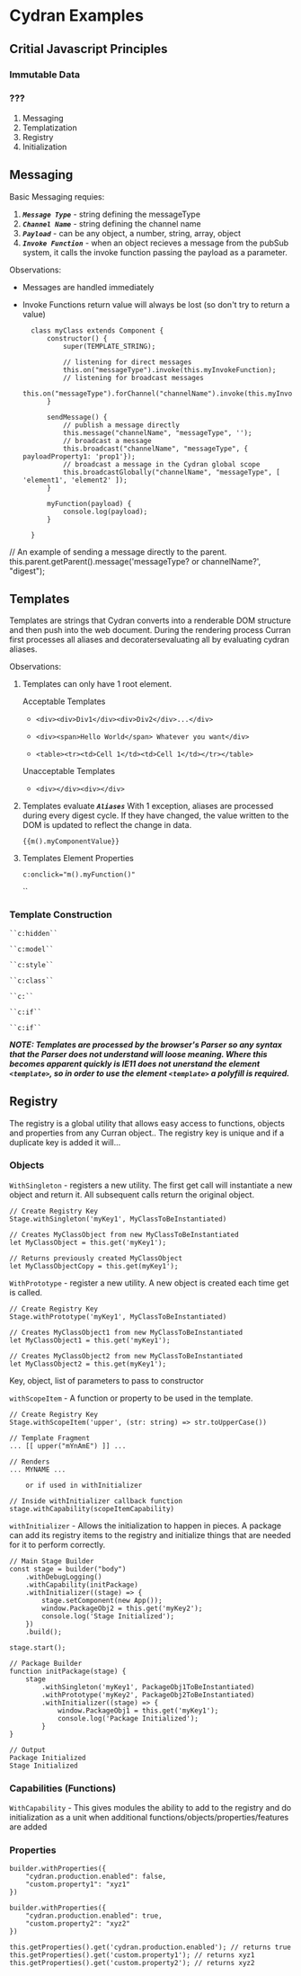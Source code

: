 # Cydran Examples

## Critial Javascript Principles

### Immutable Data
### ???

1. Messaging
2. Templatization
3. Registry
4. Initialization

## Messaging

  Basic Messaging requies:
1. ***``Message Type``*** - string defining the messageType
1. ***``Channel Name``*** - string defining the channel name
1. ***``Payload``*** - can be any object, a number, string, array, object
1. ***``Invoke Function``*** - when an object recieves a message from the pubSub system, it calls the invoke function passing the payload as a parameter.

Observations:

* Messages are handled immediately
* Invoke Functions return value will always be lost (so don't try to return a value)

		class myClass extends Component {
			constructor() {
				super(TEMPLATE_STRING);
				
				// listening for direct messages
				this.on("messageType").invoke(this.myInvokeFunction);
				// listening for broadcast messages
				this.on("messageType").forChannel("channelName").invoke(this.myInvokeFunction);
			}
			
			sendMessage() {
				// publish a message directly
				this.message("channelName", "messageType", '');
				// broadcast a message
				this.broadcast("channelName", "messageType", { payloadProperty1: 'prop1'});
				// broadcast a message in the Cydran global scope
				this.broadcastGlobally("channelName", "messageType", [ 'element1', 'element2' ]);
			}
			
			myFunction(payload) {
				console.log(payload);
			}
    
    	}
		
[//]: # (New List)
	// An example of sending a message directly to the parent.
	this.parent.getParent().message('messageType? or channelName?', "digest");

## Templates
Templates are strings that Cydran converts into a renderable DOM structure and then push into the web document.  During the rendering process Curran first processes all aliases and decoratersevaluating all  by evaluating cydran aliases. 

Observations:

1. Templates can only have 1 root element.

	Acceptable Templates
	
	* ``<div><div>Div1</div><div>Div2</div>...</div>``
	
	* ``<div><span>Hello World</span> Whatever you want</div>``
	
	* ``<table><tr><td>Cell 1</td><td>Cell 1</td></tr></table>``
	
	Unacceptable Templates
	
	* ``<div></div><div></div>``
	

1. Templates evaluate ***``Aliases``*** 
	With 1 exception, aliases are processed during every digest cycle.  If they have changed, the value written to the DOM is updated to reflect the change in data.

	``{{m().myComponentValue}}``
	
1. Templates Element Properties
	
	``c:onclick="m().myFunction()"``

	``

### Template Construction

	``c:hidden``

	``c:model``

	``c:style``

	``c:class``

	``c:``

	``c:if``

	``c:if``


***NOTE: Templates are processed by the browser's Parser so any syntax that the Parser does not understand will loose meaning.  Where this becomes apparent quickly is IE11 does not unerstand the element `<template>`, so in order to use the element `<template>` a polyfill is required.***

## Registry
The registry is a global utility that allows easy access to functions, objects and properties from any Curran object..
The registry key is unique and if a duplicate key is added it will... 

### Objects

``WithSingleton`` - registers a new utility.  The first get call will instantiate a new object and return it.  All subsequent calls return the original object.

	// Create Registry Key
 	Stage.withSingleton('myKey1', MyClassToBeInstantiated)
	
	// Creates MyClassObject from new MyClassToBeInstantiated 
	let MyClassObject = this.get('myKey1');
	
	// Returns previously created MyClassObject
	let MyClassObjectCopy = this.get(myKey1');

``WithPrototype`` - register a new utility.  A new object is created each time get is called.

	// Create Registry Key
 	Stage.withPrototype('myKey1', MyClassToBeInstantiated)
	
	// Creates MyClassObject1 from new MyClassToBeInstantiated 
	let MyClassObject1 = this.get('myKey1');
	
	// Creates MyClassObject2 from new MyClassToBeInstantiated
	let MyClassObject2 = this.get(myKey1');

Key, object, list of parameters to pass to constructor
		
``withScopeItem`` - A function or property to be used in the template.

	// Create Registry Key
	Stage.withScopeItem('upper', (str: string) => str.toUpperCase())
	
	// Template Fragment
	... [[ upper("mYnAmE") ]] ...
	
	// Renders
	... MYNAME ...
	
		or if used in withInitializer
		
	// Inside withInitializer callback function
	stage.withCapability(scopeItemCapability)
	
``withInitializer`` - Allows the initialization to happen in pieces.  A package can add its registry items to the registry and initialize things that are needed for it to perform correctly.

	// Main Stage Builder
	const stage = builder("body")
		.withDebugLogging()
		.withCapability(initPackage)
		.withInitializer((stage) => {
			stage.setComponent(new App());
			window.PackageObj2 = this.get('myKey2');
			console.log('Stage Initialized');			
		})
		.build();

	stage.start();
	
	// Package Builder
	function initPackage(stage) {
		stage
			.withSingleton('myKey1', PackageObj1ToBeInstantiated)
			.withPrototype('myKey2', PackageObj2ToBeInstantiated)
			.withInitializer((stage) => {
				window.PackageObj1 = this.get('myKey1');
				console.log('Package Initialized');
			}
	}

	// Output
	Package Initialized
	Stage Initialized

### Capabilities (Functions)
``WithCapability`` - This gives modules the ability to add to the registry and do initialization as a unit when additional functions/objects/properties/features are added

### Properties

  	builder.withProperties({
  		"cydran.production.enabled": false,
  		"custom.property1": "xyz1"
  	})

  	builder.withProperties({
  		"cydran.production.enabled": true,
  		"custom.property2": "xyz2"
  	})
	
	this.getProperties().get('cydran.production.enabled'); // returns true
	this.getProperties().get('custom.property1'); // returns xyz1
	this.getProperties().get('custom.property2'); // returns xyz2


